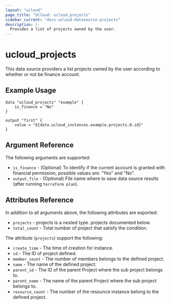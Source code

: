 ```yaml
---
layout: "ucloud"
page_title: "UCloud: ucloud_projects"
sidebar_current: "docs-ucloud-datasource-projects"
description: |-
  Provides a list of projects owned by the user.
---
```


# ucloud_projects

This data source providers a list projects owned by the user according to whether or not be finance account.

## Example Usage

```hcl
data "ucloud_projects" "example" {
    is_finance = "No"
}

output "first" {
    value = "${data.ucloud_instances.example.projects.0.id}"
}
```

## Argument Reference

The following arguments are supported:

* `is_finance` - (Optional) To identify if the current account is granted with financial permission, possible values are: "Yes" and "No".
* `output_file` - (Optional) File name where to save data source results (after running `terraform plan`).

## Attributes Reference

In addition to all arguments above, the following attributes are exported:

* `projects` - projects is a nested type. projects documented below.
* `total_count` - Total number of project that satisfy the condition.

The attribute (`projects`) support the following:

* `create_time` - The time of creation for instance.
* `id` - The ID of project defined.
* `member_count` - The number of members belongs to the defined project.
* `name` - The name of the defined project.
* `parent_id` - The ID of the parent Project where the sub project belongs to.
* `parent_name` - The name of the parent Project where the sub project belongs to.
* `resource_count` - The number of the resounce instance belong to the defined project.